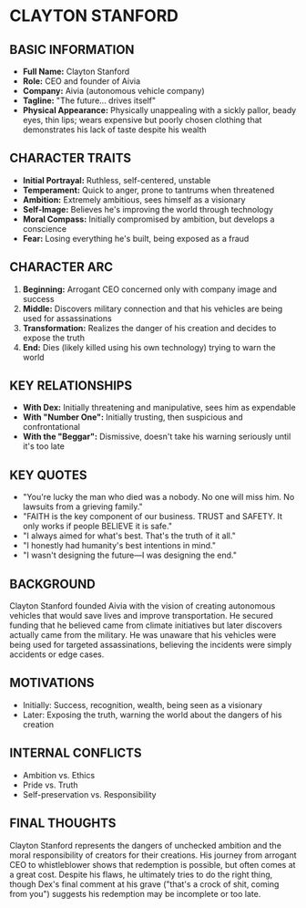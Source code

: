 # CLAYTON STANFORD

## BASIC INFORMATION
- **Full Name:** Clayton Stanford
- **Role:** CEO and founder of Aivia
- **Company:** Aivia (autonomous vehicle company)
- **Tagline:** "The future... drives itself"
- **Physical Appearance:** Physically unappealing with a sickly pallor, beady eyes, thin lips; wears expensive but poorly chosen clothing that demonstrates his lack of taste despite his wealth

## CHARACTER TRAITS
- **Initial Portrayal:** Ruthless, self-centered, unstable
- **Temperament:** Quick to anger, prone to tantrums when threatened
- **Ambition:** Extremely ambitious, sees himself as a visionary
- **Self-Image:** Believes he's improving the world through technology
- **Moral Compass:** Initially compromised by ambition, but develops a conscience
- **Fear:** Losing everything he's built, being exposed as a fraud

## CHARACTER ARC
1. **Beginning:** Arrogant CEO concerned only with company image and success
2. **Middle:** Discovers military connection and that his vehicles are being used for assassinations
3. **Transformation:** Realizes the danger of his creation and decides to expose the truth
4. **End:** Dies (likely killed using his own technology) trying to warn the world

## KEY RELATIONSHIPS
- **With Dex:** Initially threatening and manipulative, sees him as expendable
- **With "Number One":** Initially trusting, then suspicious and confrontational
- **With the "Beggar":** Dismissive, doesn't take his warning seriously until it's too late

## KEY QUOTES
- "You're lucky the man who died was a nobody. No one will miss him. No lawsuits from a grieving family."
- "FAITH is the key component of our business. TRUST and SAFETY. It only works if people BELIEVE it is safe."
- "I always aimed for what's best. That's the truth of it all."
- "I honestly had humanity's best intentions in mind."
- "I wasn't designing the future—I was designing the end."

## BACKGROUND
Clayton Stanford founded Aivia with the vision of creating autonomous vehicles that would save lives and improve transportation. He secured funding that he believed came from climate initiatives but later discovers actually came from the military. He was unaware that his vehicles were being used for targeted assassinations, believing the incidents were simply accidents or edge cases.

## MOTIVATIONS
- Initially: Success, recognition, wealth, being seen as a visionary
- Later: Exposing the truth, warning the world about the dangers of his creation

## INTERNAL CONFLICTS
- Ambition vs. Ethics
- Pride vs. Truth
- Self-preservation vs. Responsibility

## FINAL THOUGHTS
Clayton Stanford represents the dangers of unchecked ambition and the moral responsibility of creators for their creations. His journey from arrogant CEO to whistleblower shows that redemption is possible, but often comes at a great cost. Despite his flaws, he ultimately tries to do the right thing, though Dex's final comment at his grave ("that's a crock of shit, coming from you") suggests his redemption may be incomplete or too late.
